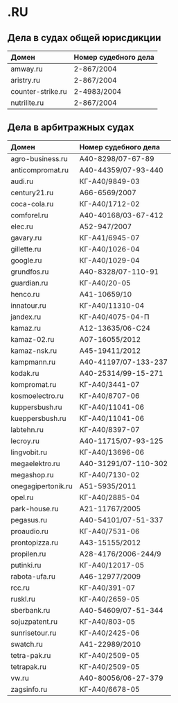 # .RU

## Дела в судах общей юрисдикции

| Домен | Номер судебного дела |
| :--- | :--- |
| amway.ru | 2-867/2004 |
| aristry.ru | 2-867/2004 |
| counter-strike.ru | 2-4983/2004 |
| nutrilite.ru | 2-867/2004 |

## Дела в арбитражных судах

| Домен | Номер судебного дела |
| :--- | :--- |
| agro-business.ru | А40-8298/07-67-89 |
| anticompromat.ru | А40-44359/07-93-440 |
| audi.ru | КГ-А40/9849-03 |
| century21.ru | А66-6569/2007 |
| coca-cola.ru | КГ-А40/1712-02 |
| comforel.ru | А40-40168/03-67-412 |
| elec.ru | А52-947/2007 |
| gavary.ru | КГ-А41/6945-07 |
| gillette.ru | КГ-А40/1026-04 |
| google.ru | КГ-А40/1029-04 |
| grundfos.ru | А40-8328/07-110-91 |
| guardian.ru | КГ-А40/20-05 |
| henco.ru | А41-10659/10 |
| innatour.ru | КГ-А40/11310-04 |
| jandex.ru | КГ-А40/4075-04-П |
| kamaz.ru | А12-13635/06-С24 |
| kamaz-02.ru | А07-16055/2012 |
| kamaz-nsk.ru | А45-19411/2012 |
| kampmann.ru | А40-41197/07-133-237 |
| kodak.ru | А40-25314/99-15-271 |
| kompromat.ru | КГ-А40/3441-07 |
| kosmoelectro.ru | КГ-А40/8707-06 |
| kuppersbush.ru | КГ-А40/11041-06 |
| kueppersbush.ru | КГ-А40/11041-06 |
| labtehn.ru | КГ-А40/8397-07 |
| lecroy.ru | А40-11715/07-93-125 |
| lingvobit.ru | КГ-А40/13696-06 |
| megaelektro.ru | А40-31291/07-110-302 |
| megashop.ru | КГ-А40/7130-02 |
| onegagipertonik.ru | А51-5935/2011 |
| opel.ru | КГ-А40/2885-04 |
| park-house.ru | А21-11767/2005 |
| pegasus.ru | А40-54101/07-51-337 |
| proaudio.ru | КГ-А40/7531-06 |
| prontopizza.ru | А43-15155/2012 |
| propilen.ru | А28-4176/2006-244/9 |
| putinki.ru | КГ-А40/12017-05 |
| rabota-ufa.ru | А46-12977/2009 |
| rcc.ru | КГ-А40/391-07 |
| ruskl.ru | КГ-А40/2659-05 |
| sberbank.ru | А40-54609/07-51-344 |
| sojuzpatent.ru | КГ-А40/803-05 |
| sunrisetour.ru | КГ-А40/2425-06 |
| swatch.ru | А41-22989/2010 |
| tetra-pak.ru | КГ-А40/2509-05 |
| tetrapak.ru | КГ-А40/2509-05 |
| vw.ru | А40-80056/06-27-379 |
| zagsinfo.ru | КГ-А40/6678-05 |

